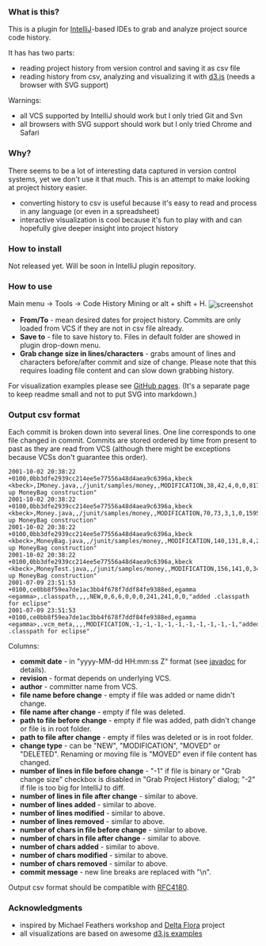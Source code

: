 ### What is this?

This is a plugin for [IntelliJ](https://github.com/JetBrains/intellij-community)-based IDEs to grab
and analyze project source code history.

It has has two parts:
 - reading project history from version control and saving it as csv file
 - reading history from csv, analyzing and visualizing it with [d3.js](http://d3js.org/) (needs a browser with SVG support)

Warnings:
 - all VCS supported by IntelliJ should work but I only tried Git and Svn
 - all browsers with SVG support should work but I only tried Chrome and Safari


### Why?
There seems to be a lot of interesting data captured in version control systems, yet we don't use it that much.
This is an attempt to make looking at project history easier.

 - converting history to csv is useful because it's easy to read and process in any language (or even in a spreadsheet)
 - interactive visualization is cool because it's fun to play with and can hopefully give deeper insight into project history


### How to install
Not released yet. Will be soon in IntelliJ plugin repository.


### How to use
Main menu -> Tools -> Code History Mining or alt + shift + H.
<img src="https://raw.github.com/dkandalov/code-history-mining/master/grab-history-screenshot.png" alt="screenshot" title="screenshot" align="center"/>
 - **From/To** - mean desired dates for project history. Commits are only loaded from VCS if they are not in csv file already.
 - **Save to** - file to save history to. Files in default folder are showed in plugin drop-down menu.
 - **Grab change size in lines/characters** - grabs amount of lines and characters before/after commit and size of change.
 Please note that this requires loading file content and can slow down grabbing history.
 
For visualization examples please see [GitHub pages](http://dkandalov.github.com/code-history-mining/junit.html).
(It's a separate page to keep readme small and not to put SVG into markdown.)


### Output csv format
Each commit is broken down into several lines. One line corresponds to one file changed in commit.
Commits are stored ordered by time from present to past as they are read from VCS
(although there might be exceptions because VCSs don't guarantee this order).
```
2001-10-02 20:38:22 +0100,0bb3dfe2939cc214ee5e77556a48d4aea9c6396a,kbeck <kbeck>,IMoney.java,,/junit/samples/money,,MODIFICATION,38,42,4,0,0,817,888,71,0,0,"Cleaning up MoneyBag construction"
2001-10-02 20:38:22 +0100,0bb3dfe2939cc214ee5e77556a48d4aea9c6396a,kbeck <kbeck>,Money.java,,/junit/samples/money,,MODIFICATION,70,73,3,1,0,1595,1684,86,32,0,"Cleaning up MoneyBag construction"
2001-10-02 20:38:22 +0100,0bb3dfe2939cc214ee5e77556a48d4aea9c6396a,kbeck <kbeck>,MoneyBag.java,,/junit/samples/money,,MODIFICATION,140,131,8,4,23,3721,3594,214,154,511,"Cleaning up MoneyBag construction"
2001-10-02 20:38:22 +0100,0bb3dfe2939cc214ee5e77556a48d4aea9c6396a,kbeck <kbeck>,MoneyTest.java,,/junit/samples/money,,MODIFICATION,156,141,0,34,0,5187,4785,0,1594,0,"Cleaning up MoneyBag construction"
2001-07-09 23:51:53 +0100,ce0bb8f59ea7de1ac3bb4f678f7ddf84fe9388ed,egamma <egamma>,.classpath,,,,NEW,0,6,6,0,0,0,241,241,0,0,"added .classpath for eclipse"
2001-07-09 23:51:53 +0100,ce0bb8f59ea7de1ac3bb4f678f7ddf84fe9388ed,egamma <egamma>,.vcm_meta,,,,MODIFICATION,-1,-1,-1,-1,-1,-1,-1,-1,-1,-1,"added .classpath for eclipse"
```
Columns:
 - __commit date__ - in "yyyy-MM-dd HH:mm:ss Z" format (see [javadoc](http://docs.oracle.com/javase/7/docs/api/java/text/SimpleDateFormat.html) for details).
 - __revision__ - format depends on underlying VCS.
 - __author__ - committer name from VCS.
 - __file name before change__ - empty if file was added or name didn't change.
 - __file name after change__ - empty if file was deleted.
 - __path to file before change__ - empty if file was added, path didn't change or file is in root folder.
 - __path to file after change__ - empty if files was deleted or is in root folder.
 - __change type__ - can be "NEW", "MODIFICATION", "MOVED" or "DELETED". Renaming or moving file is "MOVED" even if file content has changed.
 - __number of lines in file before change__ - "-1" if file is binary or "Grab change size" checkbox is disabled in "Grab Project History" dialog;
   "-2" if file is too big for IntelliJ to diff.
 - __number of lines in file after change__ - similar to above.
 - __number of lines added__ - similar to above.
 - __number of lines modified__ - similar to above.
 - __number of lines removed__ - similar to above.
 - __number of chars in file before change__ - similar to above.
 - __number of chars in file after change__ - similar to above.
 - __number of chars added__ - similar to above.
 - __number of chars modified__ - similar to above.
 - __number of chars removed__ - similar to above.
 - __commit message__ - new line breaks are replaced with "\\n".


Output csv format should be compatible with [RFC4180](http://www.apps.ietf.org/rfc/rfc4180.html).


### Acknowledgments
 - inspired by Michael Feathers workshop and [Delta Flora](https://github.com/michaelfeathers/delta-flora) project
 - all visualizations are based on awesome [d3.js examples](https://github.com/mbostock/d3/wiki/Gallery)
